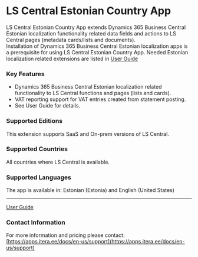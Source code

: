 # LS Central Estonian Country App
LS Central Estonian Country App extends Dynamics 365 Business Central Estonian localization functionality related data fields and actions to LS Central pages (metadata cards/lists and documents).  
Installation of Dynamics 365 Business Central Estonian localization apps is a prerequisite for using LS Central Estonian Country App. Needed Estonian localization related extensions are listed in [User Guide](help.md)

### Key Features
* Dynamics 365 Business Central Estonian localization related functionality to LS Central functions and pages (lists and cards).
* VAT reporting support for VAT entries created from statement posting.
* See User Guide for details.


### Supported Editions
This extension supports SaaS and On-prem versions of LS Central.

### Supported Countries
All countries where LS Central is available.

### Supported Languages
The app is available in: Estonian (Estonia) and English (United States)

---

[User Guide](help.md)

### Contact Information
For more information and pricing please contact:  
[https://apps.itera.ee/docs/en-us/support](https://apps.itera.ee/docs/en-us/support)
